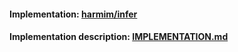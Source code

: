 #### Implementation: [harmim/infer](https://github.com/harmim/infer/tree/atomicity)
#### Implementation description: [IMPLEMENTATION.md](../IMPLEMENTATION.md)

